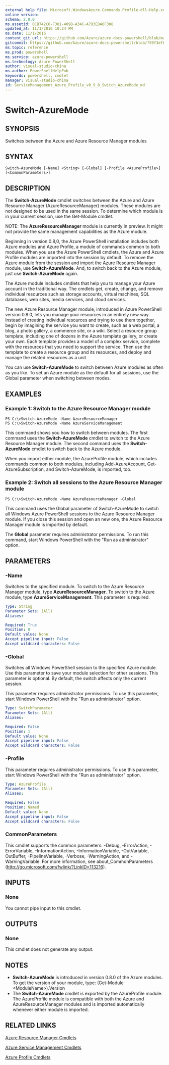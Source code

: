 ```yaml
---
external help file: Microsoft.WindowsAzure.Commands.Profile.dll-Help.xml
online version: 
schema: 2.0.0
ms.assetid: 0CB742C6-F301-409B-A34C-A793EDA6F308
updated_at: 11/1/2016 10:24 PM
ms.date: 11/1/2016
content_git_url: https://github.com/Azure/azure-docs-powershell/blob/master/azureps-cmdlets-docs/ServiceManagement/Azure.Profile/v0.9.8/Switch-AzureMode.md
gitcommit: https://github.com/Azure/azure-docs-powershell/blob/f59f3ef60bc592383812213e69fd77ba950759ed/azureps-cmdlets-docs/ServiceManagement/Azure.Profile/v0.9.8/Switch-AzureMode.md
ms.topic: reference
ms.prod: powershell
ms.service: azure-powershell
ms.technology: Azure PowerShell
author: visual-studio-china
ms.author: PowerShellHelpPub
keywords: powershell, cmdlet
manager: visual-studio-china
id: ServiceManagement_Azure_Profile_v0_9_8_Switch_AzureMode_md
---
```


# Switch-AzureMode

## SYNOPSIS
Switches between the Azure and Azure Resource Manager modules

## SYNTAX

```
Switch-AzureMode [-Name] <String> [-Global] [-Profile <AzureProfile>] [<CommonParameters>]
```

## DESCRIPTION
The **Switch-AzureMode** cmdlet switches between the Azure and Azure Resource Manager (AzureResourceManager) modules.
These modules are not designed to be used in the same session.
To determine which module is in your current session, use the Get-Module cmdlet.

NOTE: The **AzureResourceManager** module is currently in preview.
It might not provide the same management capabilities as the Azure module.

Beginning in version 0.8,0, the Azure PowerShell installation includes both Azure modules and Azure Profile, a module of commands common to both modules.
When you use the Azure PowerShell cmdlets, the Azure and Azure Profile modules are imported into the session by default.
To remove the Azure module from the session and import the Azure Resource Manager module, use **Switch-AzureMode**.
And, to switch back to the Azure module, just use **Switch-AzureMode** again.

The Azure module includes cmdlets that help you to manage your Azure account in the traditional way.
The cmdlets get, create, change, and remove individual resources such as storage accounts, virtual machines, SQL databases, web sites, media services, and cloud services.

The new Azure Resource Manager module, introduced in Azure PowerShell version 0.8.0, lets you manage your resources in an entirely new way.
Instead of creating individual resources and trying to use them together, begin by imagining the service you want to create, such as a web portal, a blog, a photo gallery, a commerce site, or a wiki.
Select a resource group template, including one of dozens in the Azure template gallery, or create your own.
Each template provides a model of a complex service, complete with the resources that you need to support the service.
Then use the template to create a resource group and its resources, and deploy and manage the related resources as a unit.

You can use **Switch-AzureMode** to switch between Azure modules as often as you like.
To set an Azure module as the default for all sessions, use the Global parameter when switching between modes.

## EXAMPLES

### Example 1: Switch to the Azure Resource Manager module
```
PS C:\>Switch-AzureMode -Name AzureResourceManager
PS C:\>Switch-AzureMode -Name AzureServiceManagement
```

This command shows you how to switch between modules.
The first command uses the **Switch-AzureMode** cmdlet to switch to the Azure Resource Manager module.
The second command uses the **Switch-AzureMode** cmdlet to switch back to the Azure module.

When you import either module, the AzureProfile module, which includes commands common to both modules, including Add-AzureAccount, Get-AzureSubscription, and Switch-AzureMode, is imported, too.

### Example 2: Switch all sessions to the Azure Resource Manager module
```
PS C:\>Switch-AzureMode -Name AzureResourceManager -Global
```

This command uses the Global parameter of Switch-AzureMode to switch all Windows Azure PowerShell sessions to the Azure Resource Manager module.
If you close this session and open an new one, the Azure Resource Manager module is imported by default.

The **Global** parameter requires administrator permissions.
To run this command, start Windows PowerShell with the "Run as administrator" option.

## PARAMETERS

### -Name
Switches to the specified module.
To switch to the Azure Resource Manager  module, type **AzureResourceManager**.
To switch to the Azure module, type **AzureServiceManagement**.
This parameter is required.

```yaml
Type: String
Parameter Sets: (All)
Aliases: 

Required: True
Position: 0
Default value: None
Accept pipeline input: False
Accept wildcard characters: False
```

### -Global
Switches all Windows PowerShell session to the specified Azure module.
Use this parameter to save your module selection for other sessions.
This parameter is optional.
By default, the switch affects only the current session.

This parameter requires administrator permissions.
To use this parameter, start Windows PowerShell with the "Run as administrator" option.

```yaml
Type: SwitchParameter
Parameter Sets: (All)
Aliases: 

Required: False
Position: 1
Default value: None
Accept pipeline input: False
Accept wildcard characters: False
```

### -Profile
This parameter requires administrator permissions.
To use this parameter, start Windows PowerShell with the "Run as administrator" option.

```yaml
Type: AzureProfile
Parameter Sets: (All)
Aliases: 

Required: False
Position: Named
Default value: None
Accept pipeline input: False
Accept wildcard characters: False
```

### CommonParameters
This cmdlet supports the common parameters: -Debug, -ErrorAction, -ErrorVariable, -InformationAction, -InformationVariable, -OutVariable, -OutBuffer, -PipelineVariable, -Verbose, -WarningAction, and -WarningVariable. For more information, see about_CommonParameters (http://go.microsoft.com/fwlink/?LinkID=113216).

## INPUTS

### None
You cannot pipe input to this cmdlet.

## OUTPUTS

### None
This cmdlet does not generate any output.

## NOTES
* **Switch-AzureMode** is introduced in version 0.8.0 of the Azure modules. To get the version of your module, type: (Get-Module \<ModuleName\>).Version
* The **Switch-AzureMode** cmdlet is exported by the AzureProfile module. The AzureProfile module is compatible with both the Azure and AzureResourceManager modules and is imported automatically whenever either module is imported.

## RELATED LINKS

[Azure Resource Manager Cmdlets](http://go.microsoft.com/fwlink/?LinkID=394765)

[Azure Service Management Cmdlets](http://go.microsoft.com/fwlink/?LinkID=396348)

[Azure Profile Cmdlets](xref:ServiceManagement/Azure.Profile/v0.9.8/Azure.Profile.md)


